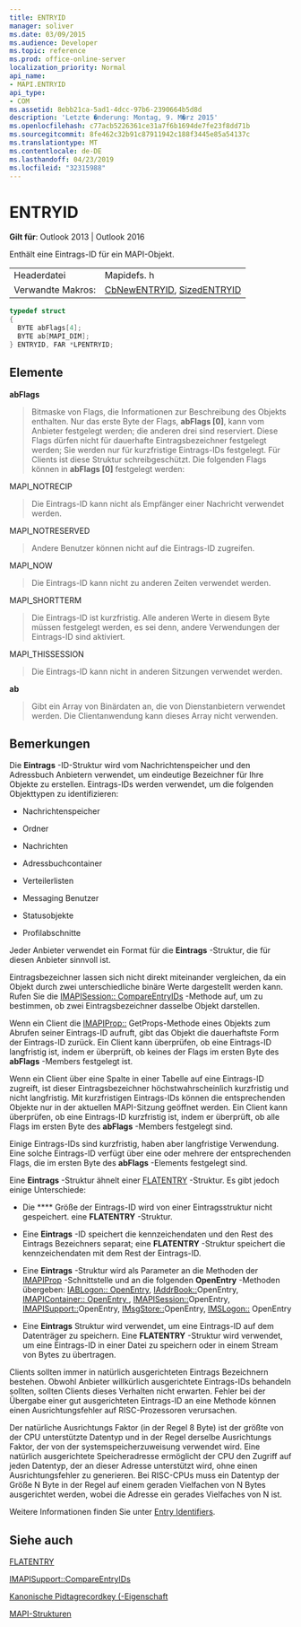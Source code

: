 ```yaml
---
title: ENTRYID
manager: soliver
ms.date: 03/09/2015
ms.audience: Developer
ms.topic: reference
ms.prod: office-online-server
localization_priority: Normal
api_name:
- MAPI.ENTRYID
api_type:
- COM
ms.assetid: 8ebb21ca-5ad1-4dcc-97b6-2390664b5d8d
description: 'Letzte �nderung: Montag, 9. M�rz 2015'
ms.openlocfilehash: c77acb5226361ce31a7f6b1694de7fe23f8dd71b
ms.sourcegitcommit: 8fe462c32b91c87911942c188f3445e85a54137c
ms.translationtype: MT
ms.contentlocale: de-DE
ms.lasthandoff: 04/23/2019
ms.locfileid: "32315988"
---
```

# <a name="entryid"></a>ENTRYID

  
  
**Gilt für**: Outlook 2013 | Outlook 2016 
  
Enthält eine Eintrags-ID für ein MAPI-Objekt. 
  
|||
|:-----|:-----|
|Headerdatei  <br/> |Mapidefs. h  <br/> |
|Verwandte Makros:  <br/> |[CbNewENTRYID](cbnewentryid.md), [SizedENTRYID](sizedentryid.md) <br/> |
   
```cpp
typedef struct
{
  BYTE abFlags[4];
  BYTE ab[MAPI_DIM];
} ENTRYID, FAR *LPENTRYID;

```

## <a name="members"></a>Elemente

 **abFlags**
  
> Bitmaske von Flags, die Informationen zur Beschreibung des Objekts enthalten. Nur das erste Byte der Flags, **abFlags [0]**, kann vom Anbieter festgelegt werden; die anderen drei sind reserviert. Diese Flags dürfen nicht für dauerhafte Eintragsbezeichner festgelegt werden; Sie werden nur für kurzfristige Eintrags-IDs festgelegt. Für Clients ist diese Struktur schreibgeschützt. Die folgenden Flags können in **abFlags [0]** festgelegt werden:
    
MAPI_NOTRECIP 
  
> Die Eintrags-ID kann nicht als Empfänger einer Nachricht verwendet werden.
    
MAPI_NOTRESERVED 
  
> Andere Benutzer können nicht auf die Eintrags-ID zugreifen.
    
MAPI_NOW 
  
> Die Eintrags-ID kann nicht zu anderen Zeiten verwendet werden.
    
MAPI_SHORTTERM 
  
> Die Eintrags-ID ist kurzfristig. Alle anderen Werte in diesem Byte müssen festgelegt werden, es sei denn, andere Verwendungen der Eintrags-ID sind aktiviert.
    
MAPI_THISSESSION 
  
> Die Eintrags-ID kann nicht in anderen Sitzungen verwendet werden.
    
 **ab**
  
> Gibt ein Array von Binärdaten an, die von Dienstanbietern verwendet werden. Die Clientanwendung kann dieses Array nicht verwenden.
    
## <a name="remarks"></a>Bemerkungen

Die **Eintrags** -ID-Struktur wird vom Nachrichtenspeicher und den Adressbuch Anbietern verwendet, um eindeutige Bezeichner für Ihre Objekte zu erstellen. Eintrags-IDs werden verwendet, um die folgenden Objekttypen zu identifizieren: 
  
- Nachrichtenspeicher
    
- Ordner
    
- Nachrichten
    
- Adressbuchcontainer
    
- Verteilerlisten
    
- Messaging Benutzer
    
- Statusobjekte
    
- Profilabschnitte
    
Jeder Anbieter verwendet ein Format für die **Eintrags** -Struktur, die für diesen Anbieter sinnvoll ist. 
  
Eintragsbezeichner lassen sich nicht direkt miteinander vergleichen, da ein Objekt durch zwei unterschiedliche binäre Werte dargestellt werden kann. Rufen Sie die [IMAPISession:: CompareEntryIDs](imapisession-compareentryids.md) -Methode auf, um zu bestimmen, ob zwei Eintragsbezeichner dasselbe Objekt darstellen. 
  
Wenn ein Client die [IMAPIProp::](imapiprop-getprops.md) GetProps-Methode eines Objekts zum Abrufen seiner Eintrags-ID aufruft, gibt das Objekt die dauerhaftste Form der Eintrags-ID zurück. Ein Client kann überprüfen, ob eine Eintrags-ID langfristig ist, indem er überprüft, ob keines der Flags im ersten Byte des **abFlags** -Members festgelegt ist. 
  
Wenn ein Client über eine Spalte in einer Tabelle auf eine Eintrags-ID zugreift, ist dieser Eintragsbezeichner höchstwahrscheinlich kurzfristig und nicht langfristig. Mit kurzfristigen Eintrags-IDs können die entsprechenden Objekte nur in der aktuellen MAPI-Sitzung geöffnet werden. Ein Client kann überprüfen, ob eine Eintrags-ID kurzfristig ist, indem er überprüft, ob alle Flags im ersten Byte des **abFlags** -Members festgelegt sind. 
  
Einige Eintrags-IDs sind kurzfristig, haben aber langfristige Verwendung. Eine solche Eintrags-ID verfügt über eine oder mehrere der entsprechenden Flags, die im ersten Byte des **abFlags** -Elements festgelegt sind. 
  
Eine **Eintrags** -Struktur ähnelt einer [FLATENTRY](flatentry.md) -Struktur. Es gibt jedoch einige Unterschiede: 
  
- Die **** Größe der Eintrags-ID wird von einer Eintragsstruktur nicht gespeichert. eine **FLATENTRY** -Struktur. 
    
- Eine **Eintrags** -ID speichert die kennzeichendaten und den Rest des Eintrags Bezeichners separat; eine **FLATENTRY** -Struktur speichert die kennzeichendaten mit dem Rest der Eintrags-ID. 
    
- Eine **Eintrags** -Struktur wird als Parameter an die Methoden der [IMAPIProp](imapipropiunknown.md) -Schnittstelle und an die folgenden **OpenEntry** -Methoden übergeben: [IABLogon:: OpenEntry](iablogon-openentry.md), [IAddrBook::](iaddrbook-openentry.md)OpenEntry, [IMAPIContainer:: OpenEntry ](imapicontainer-openentry.md), [IMAPISession::](imapisession-openentry.md)OpenEntry, [IMAPISupport::](imapisupport-openentry.md)OpenEntry, [IMsgStore::](imsgstore-openentry.md)OpenEntry, [IMSLogon::](imslogon-openentry.md) OpenEntry
    
- Eine **Eintrags** Struktur wird verwendet, um eine Eintrags-ID auf dem Datenträger zu speichern. Eine **FLATENTRY** -Struktur wird verwendet, um eine Eintrags-ID in einer Datei zu speichern oder in einem Stream von Bytes zu übertragen. 
    
Clients sollten immer in natürlich ausgerichteten Eintrags Bezeichnern bestehen. Obwohl Anbieter willkürlich ausgerichtete Eintrags-IDs behandeln sollten, sollten Clients dieses Verhalten nicht erwarten. Fehler bei der Übergabe einer gut ausgerichteten Eintrags-ID an eine Methode können einen Ausrichtungsfehler auf RISC-Prozessoren verursachen. 
  
Der natürliche Ausrichtungs Faktor (in der Regel 8 Byte) ist der größte von der CPU unterstützte Datentyp und in der Regel derselbe Ausrichtungs Faktor, der von der systemspeicherzuweisung verwendet wird. Eine natürlich ausgerichtete Speicheradresse ermöglicht der CPU den Zugriff auf jeden Datentyp, der an dieser Adresse unterstützt wird, ohne einen Ausrichtungsfehler zu generieren. Bei RISC-CPUs muss ein Datentyp der Größe N Byte in der Regel auf einem geraden Vielfachen von N Bytes ausgerichtet werden, wobei die Adresse ein gerades Vielfaches von N ist.
  
Weitere Informationen finden Sie unter [Entry Identifiers](mapi-entry-identifiers.md). 
  
## <a name="see-also"></a>Siehe auch



[FLATENTRY](flatentry.md)
  
[IMAPISupport::CompareEntryIDs](imapisupport-compareentryids.md)
  
[Kanonische Pidtagrecordkey (-Eigenschaft](pidtagrecordkey-canonical-property.md)


[MAPI-Strukturen](mapi-structures.md)

